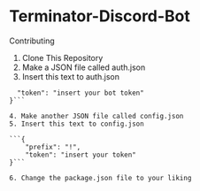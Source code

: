 # Terminator-Discord-Bot

Contributing
1. Clone This Repository
2. Make a JSON file called auth.json
3. Insert this text to auth.json

```{
  "token": "insert your bot token"
}```

4. Make another JSON file called config.json
5. Insert this text to config.json

```{
    "prefix": "!",
    "token": "insert your token"
}```

6. Change the package.json file to your liking
